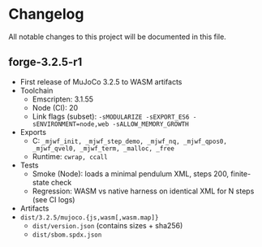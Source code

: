 # Changelog

All notable changes to this project will be documented in this file.

## forge-3.2.5-r1

- First release of MuJoCo 3.2.5 to WASM artifacts
- Toolchain
  - Emscripten: 3.1.55
  - Node (CI): 20
  - Link flags (subset): `-sMODULARIZE -sEXPORT_ES6 -sENVIRONMENT=node,web -sALLOW_MEMORY_GROWTH`
- Exports
  - C: `_mjwf_init, _mjwf_step_demo, _mjwf_nq, _mjwf_qpos0, _mjwf_qvel0, _mjwf_term, _malloc, _free`
  - Runtime: `cwrap, ccall`
- Tests
  - Smoke (Node): loads a minimal pendulum XML, steps 200, finite-state check
  - Regression: WASM vs native harness on identical XML for N steps (see CI logs)
- Artifacts
- `dist/3.2.5/mujoco.{js,wasm[,wasm.map]}`
  - `dist/version.json` (contains sizes + sha256)
  - `dist/sbom.spdx.json`
